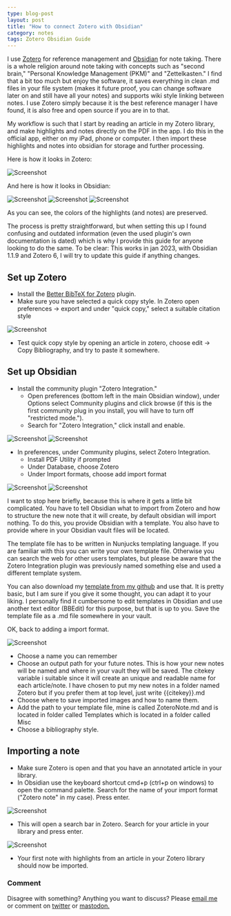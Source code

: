 ```yaml
---
type: blog-post
layout: post
title: "How to connect Zotero with Obsidian"
category: notes
tags: Zotero Obsidian Guide 
---
```


I use [Zotero](https://www.zotero.org) for reference management and [Obsidian](https://obsidian.md) for note taking. There is a whole religion around note taking with concepts such as "second brain," "Personal Knowledge Management (PKM)" and "Zettelkasten." I find that a bit too much but enjoy the software, it saves everything in clean .md files in your file system (makes it future proof, you can change software later on and still have all your notes) and supports wiki style linking between notes. I use Zotero simply because it is the best reference manager I have found, it is also free and open source if you are in to that. 

My workflow is such that I start by reading an article in my Zotero library, and make highlights and notes directly on the PDF in the app. I do this in the official app, either on my iPad, phone or computer. I then import these highlights and notes into obsidian for storage and further processing.

Here is how it looks in Zotero:

![Screenshot](/assets/img/ZO1.png)

And here is how it looks in Obsidian:

![Screenshot](/assets/img/ZO2.png)
![Screenshot](/assets/img/ZO3.png)
![Screenshot](/assets/img/ZO4.png)

As you can see, the colors of the highlights (and notes) are preserved. 

The process is pretty straightforward, but when setting this up I found confusing and outdated information (even the used plugin's own documentation is dated) which is why I provide this guide for anyone looking to do the same. To be clear: This works in jan 2023, with Obsidian 1.1.9 and Zotero 6, I will try to update this guide if anything changes.

## Set up Zotero

- Install the [Better BibTeX for Zotero](https://retorque.re/zotero-better-bibtex/installation/) plugin.
- Make sure you have selected a quick copy style. In Zotero open preferences -> export and under "quick copy," select a suitable citation style

![Screenshot](/assets/img/ZO5.png)

- Test quick copy style by opening an article in zotero, choose edit -> Copy Bibliography, and try to paste it somewhere. 

## Set up Obsidian

- Install the community plugin "Zotero Integration." 
	- Open preferences (bottom left in the main Obsidian window), under Options select Community plugins and click browse (if this is the first community plug in you install, you will have to turn off "restricted mode.").
	- Search for "Zotero Integration," click install and enable.
	
![Screenshot](/assets/img/ZO6.png)
![Screenshot](/assets/img/ZO7.png)

- In preferences, under Community plugins, select Zotero Integration.
	- Install PDF Utility if prompted
	- Under Database, choose Zotero
	- Under Import formats, choose add import format

![Screenshot](/assets/img/ZO8.png)
![Screenshot](/assets/img/ZO9.png)

I want to stop here briefly, because this is where it gets a little bit complicated. You have to tell Obsidian what to import from Zotero and how to structure the new note that it will create, by default obsidian will import nothing. To do this, you provide Obsidian with a template. You also have to provide where in your Obsidian vault files will be located. 
 
The template file has to be written in Nunjucks templating language. If you are familiar with this you can write your own template file. Otherwise you can search the web for other users templates, but please be aware that the Zotero Integration plugin was previously named something else and used a different template system. 
 
You can also download my [template from my github](https://github.com/georgnaver/Templates/blob/main/ZoteroNote.md) and use that. It is pretty basic, but I am sure if you give it some thought, you can adapt it to your liking. I personally find it cumbersome to edit templates in Obsidian and use another text editor (BBEdit) for this purpose, but that is up to you. Save the template file as a .md file somewhere in your vault.
 
OK, back to adding a import format.

![Screenshot](/assets/img/ZO10.png)

- Choose a name you can remember
- Choose an output path for your future notes. This is how your new notes will be named and where in your vault they will be saved. The citekey variable i suitable since it will create an unique and readable name for each article/note. I have chosen to put my new notes in a folder named Zotero but if you prefer them at top level, just write {{citekey}}.md
- Choose where to save imported images and how to name them.
- Add the path to your template file, mine is called ZoteroNote.md and is located in folder called Templates which is located in a folder called Misc
- Choose a bibliography style.

## Importing a note

- Make sure Zotero is open and that you have an annotated article in your library.
- In Obsidian use the keyboard shortcut cmd+p (ctrl+p on windows) to open the command palette. Search for the name of your import format ("Zotero note" in my case). Press enter.

![Screenshot](/assets/img/ZO11.png)

- This will open a search bar in Zotero. Search for your article in your library and press enter.

![Screenshot](/assets/img/ZO12.png)

- Your first note with highlights from an article in your Zotero library should now be imported.

### Comment

Disagree with something? Anything you want to discuss? Please [email me](mailto:gizn@georgnaver.se) or comment on [twitter](https://twitter.com/giznse/status/1617503251083202560) or [mastodon.](https://mstdn.science/@gizn/109738584320652972)
